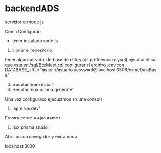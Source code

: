 # backendADS
 servidor en node js



Como Configurar:
* tener instalado node.js

1. clonar el repositorio

tener algun servidor de base de datos (de preferencia mysql)
ejecutar el sql que esta en /sql/BeeMeet.sql
configurar el archivo .env con DATABASE_URL="mysql://usuario:password@localhost:3306/nameDataBase"


2. ejecutar 'npm install'
3. ejecutar 'npx prisma generate'


Una vez configurado ejecutamos en una consola
1. 'npm run dev'

En otra consola ejecutamos
1.  npx prisma studio


Abrimos un navegador y entramos a 

localhost:3000